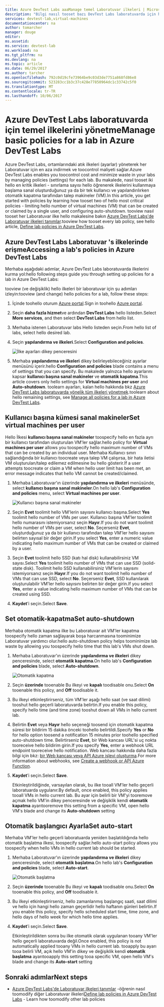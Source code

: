 ```yaml
---
title: Azure DevTest Labs aaaManage temel Laboratuvar ilkeleri | Microsoft Docs
description: "Bilgi nasıl tooset bazı DevTest Labs laboratuvarda için hello temel ilkeleri (ayarlar)"
services: devtest-lab,virtual-machines
documentationcenter: na
author: tomarcher
manager: douge
editor: 
ms.assetid: 
ms.service: devtest-lab
ms.workload: na
ms.tgt_pltfrm: na
ms.devlang: na
ms.topic: article
ms.date: 06/29/2017
ms.author: tarcher
ms.openlocfilehash: 792c0d19cfe73964be9c03d3de7751a868fd86e8
ms.sourcegitcommit: 523283cc1b3c37c428e77850964dc1c33742c5f0
ms.translationtype: MT
ms.contentlocale: tr-TR
ms.lasthandoff: 10/06/2017
---
```

# <a name="manage-basic-policies-for-a-lab-in-azure-devtest-labs"></a><span data-ttu-id="7a768-103">Azure DevTest Labs laboratuvarda için temel ilkelerini yönetme</span><span class="sxs-lookup"><span data-stu-id="7a768-103">Manage basic policies for a lab in Azure DevTest Labs</span></span>

<span data-ttu-id="7a768-104">Azure DevTest Labs, ortamlarındaki atık ilkeleri (ayarlar) yöneterek her Laboratuvar için en aza indirmek ve toocontrol maliyeti sağlar.</span><span class="sxs-lookup"><span data-stu-id="7a768-104">Azure DevTest Labs enables you toocontrol cost and minimize waste in your labs by managing policies (settings) for each lab.</span></span> <span data-ttu-id="7a768-105">Bu makalede, nasıl tooset iki hello en kritik ilkeleri - sınırlama sayısı hello öğrenerek ilkelerini kullanmaya başlama sanal oluşturduğunuz ya da bir tek kullanıcı ve yapılandırılırken otomatik kapatma tarafından talep makineler (VM).</span><span class="sxs-lookup"><span data-stu-id="7a768-105">In this article, you get started with policies by learning how tooset two of hello most critical policies - limiting hello number of virtual machines (VM) that can be created or claimed by a single user, and configuring auto-shutdown.</span></span> <span data-ttu-id="7a768-106">tooview nasıl tooset her Laboratuvar ilke hello makalesine bakın [Azure DevTest Labs'de Laboratuvar ilkeleri tanımlar](devtest-lab-set-lab-policy.md).</span><span class="sxs-lookup"><span data-stu-id="7a768-106">tooview how tooset every lab policy, see hello article, [Define lab policies in Azure DevTest Labs](devtest-lab-set-lab-policy.md).</span></span>  

## <a name="accessing-a-labs-policies-in-azure-devtest-labs"></a><span data-ttu-id="7a768-107">Azure DevTest Labs Laboratuvar 's ilkelerinde erişme</span><span class="sxs-lookup"><span data-stu-id="7a768-107">Accessing a lab's policies in Azure DevTest Labs</span></span>
<span data-ttu-id="7a768-108">Merhaba aşağıdaki adımlar, Azure DevTest Labs laboratuvarda ilkelerini kurma yol:</span><span class="sxs-lookup"><span data-stu-id="7a768-108">hello following steps guide you through setting up policies for a lab in Azure DevTest Labs:</span></span>

<span data-ttu-id="7a768-109">tooview (ve değişiklik) hello ilkeleri bir laboratuvar için şu adımları izleyin:</span><span class="sxs-lookup"><span data-stu-id="7a768-109">tooview (and change) hello policies for a lab, follow these steps:</span></span>

1. <span data-ttu-id="7a768-110">İçinde toohello oturum [Azure portal](http://go.microsoft.com/fwlink/p/?LinkID=525040).</span><span class="sxs-lookup"><span data-stu-id="7a768-110">Sign in toohello [Azure portal](http://go.microsoft.com/fwlink/p/?LinkID=525040).</span></span>

1. <span data-ttu-id="7a768-111">Seçin **daha fazla hizmet**ve ardından **DevTest Labs** hello listeden.</span><span class="sxs-lookup"><span data-stu-id="7a768-111">Select **More services**, and then select **DevTest Labs** from hello list.</span></span>

1. <span data-ttu-id="7a768-112">Merhaba istenen Laboratuvar labs Hello listeden seçin.</span><span class="sxs-lookup"><span data-stu-id="7a768-112">From hello list of labs, select hello desired lab.</span></span>   

1. <span data-ttu-id="7a768-113">Seçin **yapılandırma ve ilkeleri**.</span><span class="sxs-lookup"><span data-stu-id="7a768-113">Select **Configuration and policies**.</span></span>

    ![İlke ayarları dikey penceresini](./media/devtest-lab-set-lab-policy/policies-menu.png)

1. <span data-ttu-id="7a768-115">Merhaba **yapılandırma ve ilkeleri** dikey belirleyebileceğiniz ayarlar menüsünü içerir.</span><span class="sxs-lookup"><span data-stu-id="7a768-115">hello **Configuration and policies** blade contains a menu of settings that you can specify.</span></span> <span data-ttu-id="7a768-116">Bu makalede yalnızca hello ayarlarını kapsar **kullanıcı başına sanal makineler** ve **otomatik kapatma**.</span><span class="sxs-lookup"><span data-stu-id="7a768-116">This article covers only hello settings for **Virtual machines per user** and **Auto-shutdown**.</span></span> <span data-ttu-id="7a768-117">toolearn ayarları, kalan hello hakkında bkz [Azure DevTest Labs laboratuvarda yönelik tüm ilkeleri yönetmek](./devtest-lab-set-lab-policy.md).</span><span class="sxs-lookup"><span data-stu-id="7a768-117">toolearn about hello remaining settings, see [Manage all policies for a lab in Azure DevTest Labs](./devtest-lab-set-lab-policy.md).</span></span> 
   
## <a name="set-virtual-machines-per-user"></a><span data-ttu-id="7a768-118">Kullanıcı başına kümesi sanal makineler</span><span class="sxs-lookup"><span data-stu-id="7a768-118">Set virtual machines per user</span></span>
<span data-ttu-id="7a768-119">Hello İlkesi **kullanıcı başına sanal makineler** toospecify hello en fazla ayrı bir kullanıcı tarafından oluşturulan VM'ler sağlar.</span><span class="sxs-lookup"><span data-stu-id="7a768-119">hello policy for **Virtual machines per user** allows you toospecify hello maximum number of VMs that can be created by an individual user.</span></span> <span data-ttu-id="7a768-120">Merhaba Kullanıcı sınırı sağlandığında bir kullanıcı toocreate veya talep VM çalışırsa, bir hata iletisi VM oluşturulan/talep edilemez edilmesine bu hello gösterir.</span><span class="sxs-lookup"><span data-stu-id="7a768-120">If a user attempts toocreate or claim a VM when hello user limit has been met, an error message indicates that hello VM cannot be created/claimed.</span></span> 

1. <span data-ttu-id="7a768-121">Merhaba Laboratuvar'ın üzerinde **yapılandırma ve ilkeleri** menüsünde, select **kullanıcı başına sanal makineler**.</span><span class="sxs-lookup"><span data-stu-id="7a768-121">On hello lab's **Configuration and policies** menu, select **Virtual machines per user**.</span></span>
   
    ![Kullanıcı başına sanal makineler](./media/devtest-lab-set-lab-policy/max-vms-per-user.png)

1. <span data-ttu-id="7a768-123">Seçin **Evet** toolimit hello VM'lerin sayısını kullanıcı başına.</span><span class="sxs-lookup"><span data-stu-id="7a768-123">Select **Yes** toolimit hello number of VMs per user.</span></span> <span data-ttu-id="7a768-124">Kullanıcı başına VM'ler toolimit hello numarasını istemiyorsanız seçin **Hayır**.</span><span class="sxs-lookup"><span data-stu-id="7a768-124">If you do not want toolimit hello number of VMs per user, select **No**.</span></span> <span data-ttu-id="7a768-125">Seçerseniz **Evet**, oluşturduğunuz ya da bir kullanıcı tarafından talep VM'ler hello sayısını belirten sayısal bir değer girin.</span><span class="sxs-lookup"><span data-stu-id="7a768-125">If you select **Yes**, enter a numeric value indicating hello maximum number of VMs that can be created or claimed by a user.</span></span> 

1. <span data-ttu-id="7a768-126">Seçin **Evet** toolimit hello SSD (katı hal disk) kullanabilirsiniz VM sayısı.</span><span class="sxs-lookup"><span data-stu-id="7a768-126">Select **Yes** toolimit hello number of VMs that can use SSD (solid-state disk).</span></span> <span data-ttu-id="7a768-127">Toolimit hello SSD kullanabilirsiniz VM'lerin sayısını istemiyorsanız seçin **Hayır**.</span><span class="sxs-lookup"><span data-stu-id="7a768-127">If you do not want toolimit hello number of VMs that can use SSD, select **No**.</span></span> <span data-ttu-id="7a768-128">Seçerseniz **Evet**, SSD kullanılarak oluşturulabilir VM'ler hello sayısını belirten bir değer girin.</span><span class="sxs-lookup"><span data-stu-id="7a768-128">If you select **Yes**, enter a value indicating hello maximum number of VMs that can be created using SSD.</span></span> 

1. <span data-ttu-id="7a768-129">**Kaydet**’i seçin.</span><span class="sxs-lookup"><span data-stu-id="7a768-129">Select **Save**.</span></span>

## <a name="set-auto-shutdown"></a><span data-ttu-id="7a768-130">Set otomatik-kapatma</span><span class="sxs-lookup"><span data-stu-id="7a768-130">Set auto-shutdown</span></span>
<span data-ttu-id="7a768-131">Merhaba otomatik kapatma ilke bu Laboratuvar ait VM'ler kapatma toospecify hello zaman sağlayarak boşa harcanmasına toominimize Laboratuvar yardımcı olur.</span><span class="sxs-lookup"><span data-stu-id="7a768-131">hello auto-shutdown policy helps toominimize lab waste by allowing you toospecify hello time that this lab's VMs shut down.</span></span>

1. <span data-ttu-id="7a768-132">Merhaba Laboratuvar'ın üzerinde **yapılandırma ve ilkeleri** dikey penceresinde, select **otomatik kapatma**.</span><span class="sxs-lookup"><span data-stu-id="7a768-132">On hello lab's **Configuration and policies** blade, select **Auto-shutdown**.</span></span>
   
    ![Otomatik kapatma](./media/devtest-lab-set-lab-policy/auto-shutdown.png)

1. <span data-ttu-id="7a768-134">Seçin **üzerinde** tooenable Bu ilkeyi ve **kapalı** toodisable onu.</span><span class="sxs-lookup"><span data-stu-id="7a768-134">Select **On** tooenable this policy, and **Off** toodisable it.</span></span>

1. <span data-ttu-id="7a768-135">Bu ilkeyi etkinleştirirseniz, tüm VM'ler aşağı hello saat (ve saat dilimi) tooshut hello geçerli laboratuvarda belirtin.</span><span class="sxs-lookup"><span data-stu-id="7a768-135">If you enable this policy, specify hello time (and time zone) tooshut down all VMs in hello current lab.</span></span>

1. <span data-ttu-id="7a768-136">Belirtin **Evet** veya **Hayır** hello seçeneği toosend için otomatik kapatma süresi bir bildirim 15 dakika önceki toohello belirtildi.</span><span class="sxs-lookup"><span data-stu-id="7a768-136">Specify **Yes** or **No** for hello option toosend a notification 15 minutes prior toohello specified auto-shutdown time.</span></span> <span data-ttu-id="7a768-137">Belirtirseniz **Evet**, bir Web kancası URL'si uç nokta tooreceive hello bildirim girin.</span><span class="sxs-lookup"><span data-stu-id="7a768-137">If you specify **Yes**, enter a webhook URL endpoint tooreceive hello notification.</span></span> <span data-ttu-id="7a768-138">Web kancası hakkında daha fazla bilgi için bkz: [bir Web kancası veya API Azure işlevi oluşturma](../azure-functions/functions-create-a-web-hook-or-api-function.md).</span><span class="sxs-lookup"><span data-stu-id="7a768-138">For more information about webhooks, see [Create a webhook or API Azure Function](../azure-functions/functions-create-a-web-hook-or-api-function.md).</span></span> 

1. <span data-ttu-id="7a768-139">**Kaydet**’i seçin.</span><span class="sxs-lookup"><span data-stu-id="7a768-139">Select **Save**.</span></span>

    <span data-ttu-id="7a768-140">Etkinleştirildiğinde, varsayılan olarak, bu ilke tooall VM'ler hello geçerli laboratuarda uygulanır.</span><span class="sxs-lookup"><span data-stu-id="7a768-140">By default, once enabled, this policy applies tooall VMs in hello current lab.</span></span> <span data-ttu-id="7a768-141">Bu ayar için belirli bir VM'yi tooremove açmak hello VM'in dikey penceresinde ve değişiklik kendi **otomatik kapatma** ayarı</span><span class="sxs-lookup"><span data-stu-id="7a768-141">tooremove this setting from a specific VM, open hello VM's blade and change its **Auto-shutdown** setting</span></span> 

## <a name="set-auto-start"></a><span data-ttu-id="7a768-142">Otomatik başlangıcı Ayarla</span><span class="sxs-lookup"><span data-stu-id="7a768-142">Set auto-start</span></span>
<span data-ttu-id="7a768-143">Merhaba VM'ler hello geçerli laboratuarda yeniden başlatıldığında hello otomatik başlatma ilkesi, toospecify sağlar.</span><span class="sxs-lookup"><span data-stu-id="7a768-143">hello auto-start policy allows you toospecify when hello VMs in hello current lab should be started.</span></span>  

1. <span data-ttu-id="7a768-144">Merhaba Laboratuvar'ın üzerinde **yapılandırma ve ilkeleri** dikey penceresinde, select **otomatik başlatma**.</span><span class="sxs-lookup"><span data-stu-id="7a768-144">On hello lab's **Configuration and policies** blade, select **Auto-start**.</span></span>
   
    ![Otomatik başlatma](./media/devtest-lab-set-lab-policy/auto-start.png)

2. <span data-ttu-id="7a768-146">Seçin **üzerinde** tooenable Bu ilkeyi ve **kapalı** toodisable onu.</span><span class="sxs-lookup"><span data-stu-id="7a768-146">Select **On** tooenable this policy, and **Off** toodisable it.</span></span>

3. <span data-ttu-id="7a768-147">Bu ilkeyi etkinleştirirseniz, hello zamanlanmış başlangıç saati, saat dilimi ve hello için hangi hello zaman geçerlidir hello haftanın günleri belirtin.</span><span class="sxs-lookup"><span data-stu-id="7a768-147">If you enable this policy, specify hello scheduled start time, time zone, and hello days of hello week for which hello time applies.</span></span> 

4. <span data-ttu-id="7a768-148">**Kaydet**’i seçin.</span><span class="sxs-lookup"><span data-stu-id="7a768-148">Select **Save**.</span></span>

    <span data-ttu-id="7a768-149">Etkinleştirildikten sonra bu ilke otomatik olarak uygulanan tooany VM'ler hello geçerli laboratuvarda değil.</span><span class="sxs-lookup"><span data-stu-id="7a768-149">Once enabled, this policy is not automatically applied tooany VMs in hello current lab.</span></span> <span data-ttu-id="7a768-150">tooapply bu ayarı tooa belirli VM, açık hello VM'in dikey ve değişiklik kendi **otomatik başlatma** ayarı</span><span class="sxs-lookup"><span data-stu-id="7a768-150">tooapply this setting tooa specific VM, open hello VM's blade and change its **Auto-start** setting</span></span> 

## <a name="next-steps"></a><span data-ttu-id="7a768-151">Sonraki adımlar</span><span class="sxs-lookup"><span data-stu-id="7a768-151">Next steps</span></span>

- <span data-ttu-id="7a768-152">[Azure DevTest Labs'de Laboratuvar ilkeleri tanımlar](devtest-lab-set-lab-policy.md) -öğrenin nasıl toomodify diğer Laboratuvar ilkeleri</span><span class="sxs-lookup"><span data-stu-id="7a768-152">[Define lab policies in Azure DevTest Labs](devtest-lab-set-lab-policy.md) - Learn how toomodify other lab policies</span></span> 
